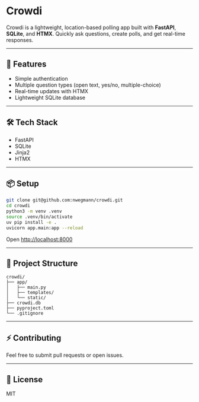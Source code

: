 # Crowdi

Crowdi is a lightweight, location-based polling app built with **FastAPI**, **SQLite**, and **HTMX**. Quickly ask questions, create polls, and get real-time responses.

---

## 🚀 Features

- Simple authentication
- Multiple question types (open text, yes/no, multiple-choice)
- Real-time updates with HTMX
- Lightweight SQLite database

---

## 🛠 Tech Stack

- FastAPI
- SQLite
- Jinja2
- HTMX

---

## 📦 Setup

```bash
git clone git@github.com:nwegmann/crowdi.git
cd crowdi
python3 -m venv .venv
source .venv/bin/activate
uv pip install -e .
uvicorn app.main:app --reload
```

Open [http://localhost:8000](http://localhost:8000)

---

## 📂 Project Structure

```
crowdi/
├── app/
│   ├── main.py
│   ├── templates/
│   └── static/
├── crowdi.db
├── pyproject.toml
└── .gitignore
```

---

## ⚡️ Contributing

Feel free to submit pull requests or open issues.

---

## 📜 License

MIT

